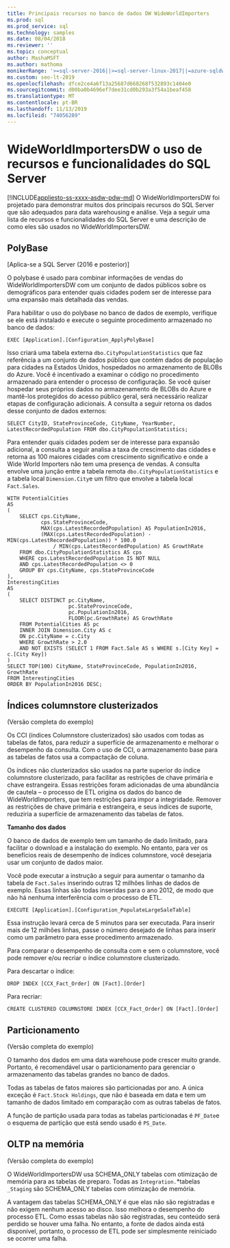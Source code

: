 ```yaml
---
title: Principais recursos no banco de dados DW WideWorldImporters
ms.prod: sql
ms.prod_service: sql
ms.technology: samples
ms.date: 08/04/2018
ms.reviewer: ''
ms.topic: conceptual
author: MashaMSFT
ms.author: mathoma
monikerRange: '>=sql-server-2016||>=sql-server-linux-2017||=azure-sqldw-latest||>=aps-pdw-2016||=sqlallproducts-allversions||=azuresqldb-mi-current'
ms.custom: seo-lt-2019
ms.openlocfilehash: dfce2ce4a6f13a25687d668268f532893c1404e0
ms.sourcegitcommit: d00ba0b4696ef7dee31cd0b293a3f54a1beaf458
ms.translationtype: MT
ms.contentlocale: pt-BR
ms.lasthandoff: 11/13/2019
ms.locfileid: "74056289"
---
```

# <a name="wideworldimportersdw-use-of-sql-server-features-and-capabilities"></a>WideWorldImportersDW o uso de recursos e funcionalidades do SQL Server
[!INCLUDE[appliesto-ss-xxxx-asdw-pdw-md](../includes/appliesto-ss-xxxx-asdw-pdw-md.md)]
O WideWorldImportersDW foi projetado para demonstrar muitos dos principais recursos do SQL Server que são adequados para data warehousing e análise. Veja a seguir uma lista de recursos e funcionalidades do SQL Server e uma descrição de como eles são usados no WideWorldImportersDW.

## <a name="polybase"></a>PolyBase

[Aplica-se a SQL Server (2016 e posterior)]

O polybase é usado para combinar informações de vendas do WideWorldImportersDW com um conjunto de dados públicos sobre os demográficos para entender quais cidades podem ser de interesse para uma expansão mais detalhada das vendas.

Para habilitar o uso do polybase no banco de dados de exemplo, verifique se ele está instalado e execute o seguinte procedimento armazenado no banco de dados:

    EXEC [Application].[Configuration_ApplyPolyBase]

Isso criará uma tabela externa `dbo.CityPopulationStatistics` que faz referência a um conjunto de dados público que contém dados de população para cidades na Estados Unidos, hospedados no armazenamento de BLOBs do Azure. Você é incentivado a examinar o código no procedimento armazenado para entender o processo de configuração. Se você quiser hospedar seus próprios dados no armazenamento de BLOBs do Azure e mantê-los protegidos do acesso público geral, será necessário realizar etapas de configuração adicionais. A consulta a seguir retorna os dados desse conjunto de dados externos:

    SELECT CityID, StateProvinceCode, CityName, YearNumber, LatestRecordedPopulation FROM dbo.CityPopulationStatistics;

Para entender quais cidades podem ser de interesse para expansão adicional, a consulta a seguir analisa a taxa de crescimento das cidades e retorna as 100 maiores cidades com crescimento significativo e onde a Wide World Importers não tem uma presença de vendas. A consulta envolve uma junção entre a tabela remota `dbo.CityPopulationStatistics` e a tabela local `Dimension.City`e um filtro que envolve a tabela local `Fact.Sales`.

    WITH PotentialCities
    AS
    (
        SELECT cps.CityName,
               cps.StateProvinceCode,
               MAX(cps.LatestRecordedPopulation) AS PopulationIn2016,
               (MAX(cps.LatestRecordedPopulation) - MIN(cps.LatestRecordedPopulation)) * 100.0
                   / MIN(cps.LatestRecordedPopulation) AS GrowthRate
        FROM dbo.CityPopulationStatistics AS cps
        WHERE cps.LatestRecordedPopulation IS NOT NULL
        AND cps.LatestRecordedPopulation <> 0
        GROUP BY cps.CityName, cps.StateProvinceCode
    ),
    InterestingCities
    AS
    (
        SELECT DISTINCT pc.CityName,
                        pc.StateProvinceCode,
                        pc.PopulationIn2016,
                        FLOOR(pc.GrowthRate) AS GrowthRate
        FROM PotentialCities AS pc
        INNER JOIN Dimension.City AS c
        ON pc.CityName = c.City
        WHERE GrowthRate > 2.0
        AND NOT EXISTS (SELECT 1 FROM Fact.Sale AS s WHERE s.[City Key] = c.[City Key])
    )
    SELECT TOP(100) CityName, StateProvinceCode, PopulationIn2016, GrowthRate
    FROM InterestingCities
    ORDER BY PopulationIn2016 DESC;

## <a name="clustered-columnstore-indexes"></a>Índices columnstore clusterizados

(Versão completa do exemplo)

Os CCI (índices Columnstore clusterizados) são usados com todas as tabelas de fatos, para reduzir a superfície de armazenamento e melhorar o desempenho da consulta. Com o uso de CCI, o armazenamento base para as tabelas de fatos usa a compactação de coluna.

Os índices não clusterizados são usados na parte superior do índice columnstore clusterizado, para facilitar as restrições de chave primária e chave estrangeira. Essas restrições foram adicionadas de uma abundância de cautela – o processo de ETL origina os dados do banco de WideWorldImporters, que tem restrições para impor a integridade. Remover as restrições de chave primária e estrangeira, e seus índices de suporte, reduziria a superfície de armazenamento das tabelas de fatos.

**Tamanho dos dados**

O banco de dados de exemplo tem um tamanho de dado limitado, para facilitar o download e a instalação do exemplo. No entanto, para ver os benefícios reais de desempenho de índices columnstore, você desejaria usar um conjunto de dados maior.

Você pode executar a instrução a seguir para aumentar o tamanho da tabela de `Fact.Sales` inserindo outras 12 milhões linhas de dados de exemplo. Essas linhas são todas inseridas para o ano 2012, de modo que não há nenhuma interferência com o processo de ETL.

    EXECUTE [Application].[Configuration_PopulateLargeSaleTable]

Essa instrução levará cerca de 5 minutos para ser executada. Para inserir mais de 12 milhões linhas, passe o número desejado de linhas para inserir como um parâmetro para esse procedimento armazenado.

Para comparar o desempenho de consulta com e sem o columnstore, você pode remover e/ou recriar o índice columnstore clusterizado.

Para descartar o índice:

    DROP INDEX [CCX_Fact_Order] ON [Fact].[Order]

Para recriar:

    CREATE CLUSTERED COLUMNSTORE INDEX [CCX_Fact_Order] ON [Fact].[Order]

## <a name="partitioning"></a>Particionamento

(Versão completa do exemplo)

O tamanho dos dados em uma data warehouse pode crescer muito grande. Portanto, é recomendável usar o particionamento para gerenciar o armazenamento das tabelas grandes no banco de dados.

Todas as tabelas de fatos maiores são particionadas por ano. A única exceção é `Fact.Stock Holdings`, que não é baseada em data e tem um tamanho de dados limitado em comparação com as outras tabelas de fatos.

A função de partição usada para todas as tabelas particionadas é `PF_Date`e o esquema de partição que está sendo usado é `PS_Date`.

## <a name="in-memory-oltp"></a>OLTP na memória

(Versão completa do exemplo)

O WideWorldImportersDW usa SCHEMA_ONLY tabelas com otimização de memória para as tabelas de preparo. Todas as `Integration.`*tabelas `_Staging` são SCHEMA_ONLY tabelas com otimização de memória.

A vantagem das tabelas SCHEMA_ONLY é que elas não são registradas e não exigem nenhum acesso ao disco. Isso melhora o desempenho do processo ETL. Como essas tabelas não são registradas, seu conteúdo será perdido se houver uma falha. No entanto, a fonte de dados ainda está disponível, portanto, o processo de ETL pode ser simplesmente reiniciado se ocorrer uma falha.
